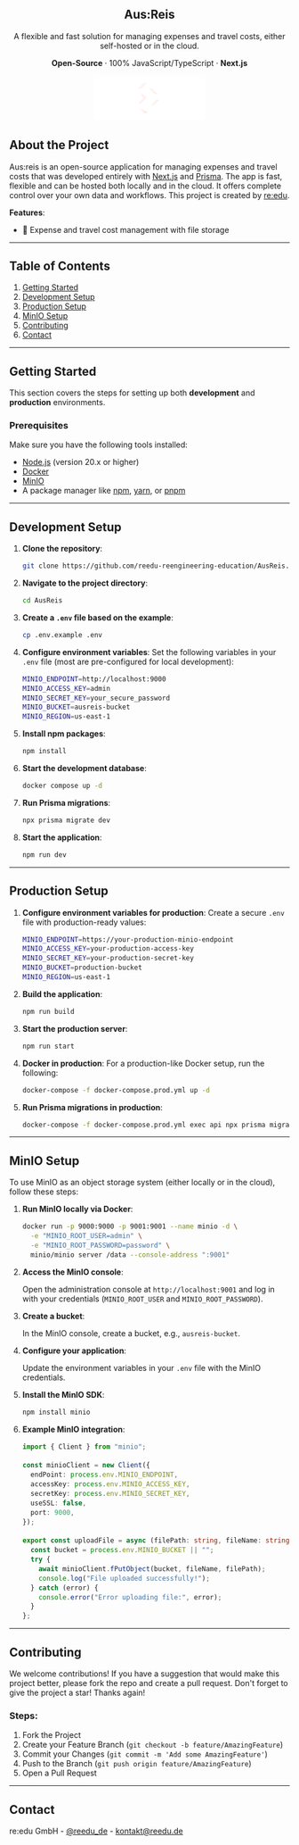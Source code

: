 <!-- <div align="center">
  <h2 align="center">Aus:Reis</h2>

  <p align="center">


  </p>
</div>

## About The Project

This is a [Next.js](https://nextjs.org/) project, created by [re:edu](https://reedu.de/).

Features:

- 🏎 Fast
- 🔐 Secure with [MinIO](https://min.io/)
- 📦 Easy setup with Docker // was kann die app machen soll hier stehen

### Built With

- [Next.js](https://nextjs.org/)
- [Typescript](https://www.typescriptlang.org/)
- [TailwindCSS](https://tailwindcss.com/)
- [Shadcn/ui](https://ui.shadcn.com/)
- [PrismaIO](https://www.prisma.io/)
- [Axios](https://axios-http.com/)
- [MinIO](https://min.io/)
- [Docker](https://www.docker.com/)

## Getting Started

Thgis is a [Next.js](https://nextjs.org/) project bootstrapped with [`create-next-app`](https://github.com/vercel/next.js/tree/canary/packages/create-next-app)

### Prerequisites

Make sure the following tools are installed on your system:

- [Node.js](https://nodejs.org/) (version 20.x or highr)

- [Docker](https://www.docker.com/get-started/) //  in das dev setup

- [min.io](https://min.io/) // in das dproduction setup

- A package manager like [npm](https://www.npmjs.om/), [yarn](https://yarnpkg.com/), or [pnpm](https://pnpm.io/)

# Installation with npm

1. Clone the reposity: // in das dev setup

```bash
git clone https://github.com/reedu-reengineering-education/AusReis.git
```

2. Navigate to your development directory:

```bash
cd /your/dev/directory/AusReis // in das dev setup aber nur mit ausreis
```

3. Based on the `.env.example` file, create a `.env` file and configure it accordingly like [this](https://nextjs.org/docs/pages/building-your-application/configuring/environment-variables).  kopiere die .env.example und fülle die felder aus

```bash
cp .env.example .env
```

**MinIO setup for the `.env` file:**

- `MINIO_SECRET_KEY`: Required, enter your own secure password here.
- `MINIO_ENDPOINT`: By default `http://localhost:9000`
- `MINIO_ACCESS_KEY`: By default `admin`
- `MINIO_BUCKET`: By default `ausreis-bucket`
- `MINIO_REGION`: By default `us-east-1`

_Example for the `.env` file configuration:_

```bash
MINIO_ENDPOINT=http://localhost:9000
MINIO_ACCESS_KEY=admin
MINIO_SECRET_KEY=password
MINIO_BUCKET=ausreis-bucket
MINIO_REGION=us-east-1
```

4. Install npm packages

```bash
npm install
```

5. Start development DB

```bash
docker compose up -d
```

6. Migrate DB on first run

```bash
npx prisma migrate dev
```

7. Run the App

```bash
npm run dev
```

# MinIO Setup

To use MinIO as a local or cloud object storage system, follow these steps:

1. Install MinIO Use Docker to run MinIO locally:

```bash
docker run -p 9000:9000 -p 9001:9001 --name minio -d \
  -e "MINIO_ROOT_USER=admin" \
  -e "MINIO_ROOT_PASSWORD=password" \
  minio/minio server /data --console-address ":9001"
```

This starts MinIO on ports `9000` for API access and `9001` for the administration console.

**Note: _Replace `admin` and `password` with secure values_.**

2. Access to the MinIO console:

Open the administration console at `http://localhost:9001` and log in with the specified access data (`MINIO_ROOT_USER` and `MINIO_ROOT_PASSWORD`).

3. Create bucket:

Create a new bucket in the administration console, e.g. `ausreis-bucket`.

4. Set environment variables:

Most environment variables can be left as they are. Only the `MINIO_SECRET_KEY` must be defined to ensure access to the MinIO server. All other variables are already provided with default values that should work in a local development environment:

- `MINIO_SECRET_KEY`: Required, enter your own secure password here.
- `MINIO_ENDPOINT`: By default `http://localhost:9000`
- `MINIO_ACCESS_KEY`: By default `admin`
- `MINIO_BUCKET`: By default `ausreis-bucket`
- `MINIO_REGION`: By default `us-east-1`

_Example for the `.env` file configuration:_

```bash
MINIO_ENDPOINT=http://localhost:9000
MINIO_ACCESS_KEY=admin
MINIO_SECRET_KEY=password
MINIO_BUCKET=ausreis-bucket
MINIO_REGION=us-east-1
```

5. MinIO SDK-Integration:

Install the MinIO Node.js SDK:

```bash
npm install minio
```

### More information

If you want to learn more about setting up MinIO in a Next.js project, check out the following resources:

- [MinIO Setup Guide](https://docs.min.io/docs/minio-quickstart-guide.html)
- [MinIO in Node.js-Projekten integrieren](https://docs.min.io/docs/javascript-client-quickstart-guide.html)
- [Next.js API-Routen Dokumentation](https://nextjs.org/docs/api-routes/introduction)
- [Building a file storage with Next.js, PostgreSQL, and Minio S3](https://blog.alexefimenko.com/posts/file-storage-nextjs-postgres-s3)

These links provide more details and examples of how MinIO can be used in a Next.js project.

## Contributing

Contributions are what make the open source community such an amazing place to learn, inspire, and create. Any contributions you make are greatly appreciated.

If you have a suggestion that would make this better, please fork the repo and create a pull request. You can also simply open an issue with the tag "enhancement". Don't forget to give the project a star! Thanks again!

1. Fork the Project
2. Create your Feature Branch (`git checkout -b feature/AmazingFeature`)
3. Commit your Changes (`git commit -m 'Add some AmazingFeature'`)
4. Push to the Branch (`git push origin feature/AmazingFeature`)
5. Open a Pull Request

## GitHub Actions

With GitHub Actions, we automatically build Docker images and push them to the GitHub package registry.

Docker images will be built on:

Pull Requests to `main`
Pushes to `main`
Releasing new versions under a `v*.*.*` tag

## Contact

re:edu GmbH - @reedu_de - kontakt@reedu.de -->
<div align="center"> <h2 align="center">Aus:Reis</h2> <p align="center"> A flexible and fast solution for managing expenses and travel costs, either self-hosted or in the cloud. </p> <p align="center"> <strong>Open-Source</strong> · 100% JavaScript/TypeScript · <strong>Next.js</strong> </p> <img src="public/background.svg" alt="Aus:Reis Logo" width="200"/> </div>

## About the Project

Aus:reis is an open-source application for managing expenses and travel costs that was developed entirely with [Next.js](https://nextjs.org/) and [Prisma](https://www.prisma.io/). The app is fast, flexible and can be hosted both locally and in the cloud. It offers complete control over your own data and workflows. This project is created by [re:edu](https://reedu.de/).

**Features**:

- 📂 Expense and travel cost management with file storage

---

## Table of Contents

1. [Getting Started](#getting-started)
2. [Development Setup](#development-setup)
3. [Production Setup](#production-setup)
4. [MinIO Setup](#minio-setup)
5. [Contributing](#contributing)
6. [Contact](#contact)

---

## Getting Started

This section covers the steps for setting up both **development** and **production** environments.

### Prerequisites

Make sure you have the following tools installed:

- [Node.js](https://nodejs.org/) (version 20.x or higher)
- [Docker](https://www.docker.com/get-started/)
- [MinIO](https://min.io/)
- A package manager like [npm](https://www.npmjs.com/), [yarn](https://yarnpkg.com/), or [pnpm](https://pnpm.io/)

---

## Development Setup

1. **Clone the repository**:

   ```bash
   git clone https://github.com/reedu-reengineering-education/AusReis.git
   ```

2. **Navigate to the project directory**:

   ```bash
   cd AusReis
   ```

3. **Create a `.env` file based on the example**:

   ```bash
   cp .env.example .env
   ```

4. **Configure environment variables**:
   Set the following variables in your `.env` file (most are pre-configured for local development):

   ```bash
   MINIO_ENDPOINT=http://localhost:9000
   MINIO_ACCESS_KEY=admin
   MINIO_SECRET_KEY=your_secure_password
   MINIO_BUCKET=ausreis-bucket
   MINIO_REGION=us-east-1
   ```

5. **Install npm packages**:

   ```bash
   npm install
   ```

6. **Start the development database**:

   ```bash
   docker compose up -d
   ```

7. **Run Prisma migrations**:

   ```bash
   npx prisma migrate dev
   ```

8. **Start the application**:

   ```bash
   npm run dev
   ```

---

## Production Setup

1. **Configure environment variables for production**:
   Create a secure `.env` file with production-ready values:

   ```bash
   MINIO_ENDPOINT=https://your-production-minio-endpoint
   MINIO_ACCESS_KEY=your-production-access-key
   MINIO_SECRET_KEY=your-production-secret-key
   MINIO_BUCKET=production-bucket
   MINIO_REGION=us-east-1
   ```

2. **Build the application**:

   ```bash
   npm run build
   ```

3. **Start the production server**:

   ```bash
   npm run start
   ```

4. **Docker in production**:
   For a production-like Docker setup, run the following:

   ```bash
   docker-compose -f docker-compose.prod.yml up -d
   ```

5. **Run Prisma migrations in production**:

   ```bash
   docker-compose -f docker-compose.prod.yml exec api npx prisma migrate deploy
   ```

---

## MinIO Setup

To use MinIO as an object storage system (either locally or in the cloud), follow these steps:

1. **Run MinIO locally via Docker**:

   ```bash
   docker run -p 9000:9000 -p 9001:9001 --name minio -d \
     -e "MINIO_ROOT_USER=admin" \
     -e "MINIO_ROOT_PASSWORD=password" \
     minio/minio server /data --console-address ":9001"
   ```

2. **Access the MinIO console**:

   Open the administration console at `http://localhost:9001` and log in with your credentials (`MINIO_ROOT_USER` and `MINIO_ROOT_PASSWORD`).

3. **Create a bucket**:

   In the MinIO console, create a bucket, e.g., `ausreis-bucket`.

4. **Configure your application**:

   Update the environment variables in your `.env` file with the MinIO credentials.

5. **Install the MinIO SDK**:

   ```bash
   npm install minio
   ```

6. **Example MinIO integration**:

   ```ts
   import { Client } from "minio";

   const minioClient = new Client({
     endPoint: process.env.MINIO_ENDPOINT,
     accessKey: process.env.MINIO_ACCESS_KEY,
     secretKey: process.env.MINIO_SECRET_KEY,
     useSSL: false,
     port: 9000,
   });

   export const uploadFile = async (filePath: string, fileName: string) => {
     const bucket = process.env.MINIO_BUCKET || "";
     try {
       await minioClient.fPutObject(bucket, fileName, filePath);
       console.log("File uploaded successfully!");
     } catch (error) {
       console.error("Error uploading file:", error);
     }
   };
   ```

---

## Contributing

We welcome contributions! If you have a suggestion that would make this project better, please fork the repo and create a pull request. Don't forget to give the project a star! Thanks again!

### Steps:

1. Fork the Project
2. Create your Feature Branch (`git checkout -b feature/AmazingFeature`)
3. Commit your Changes (`git commit -m 'Add some AmazingFeature'`)
4. Push to the Branch (`git push origin feature/AmazingFeature`)
5. Open a Pull Request

---

## Contact

re:edu GmbH - [@reedu_de](https://twitter.com/reedu_de) - kontakt@reedu.de
